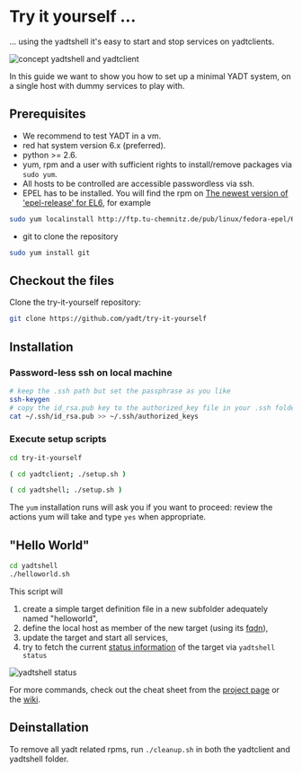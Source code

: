 # Try it yourself ...

... using the yadtshell it's easy to start and stop services on yadtclients.

![concept yadtshell and yadtclient](https://raw.github.com/yadt/try-it-yourself/master/images/yadtshell_to_yadtclient.png)

In this guide we want to show you how to set up a minimal YADT system, on a single host with dummy services to play with.

## Prerequisites
* We recommend to test YADT in a vm.
* red hat system version 6.x (preferred).
* python >= 2.6.
* yum, rpm and a user with sufficient rights to install/remove packages via `sudo yum`.
* All hosts to be controlled are accessible passwordless via ssh.
* EPEL has to be installed. You will find the rpm on [The newest version of 'epel-release' for EL6](http://download.fedoraproject.org/pub/epel/6/i386/repoview/epel-release.html), for example

```bash
sudo yum localinstall http://ftp.tu-chemnitz.de/pub/linux/fedora-epel/6/i386/epel-release-6-8.noarch.rpm
```

* git to clone the repository

```bash
sudo yum install git
```

## Checkout the files

Clone the try-it-yourself repository:

```bash
git clone https://github.com/yadt/try-it-yourself
```

## Installation

### Password-less ssh on local machine
```bash
# keep the .ssh path but set the passphrase as you like
ssh-keygen
# copy the id_rsa.pub key to the authorized_key file in your .ssh folder (home directory)
cat ~/.ssh/id_rsa.pub >> ~/.ssh/authorized_keys
```

### Execute setup scripts

```bash
cd try-it-yourself

( cd yadtclient; ./setup.sh )

( cd yadtshell; ./setup.sh )
```

The `yum` installation runs will ask you if you want to proceed:
review the actions yum will take and type `yes` when appropriate.


## "Hello World"

```bash
cd yadtshell
./helloworld.sh
```

This script will

1. create a simple target definition file in a new subfolder adequately named "helloworld",
2. define the local host as member of the new target (using its [fqdn](http://en.wikipedia.org/wiki/Fully_qualified_domain_name)),
3. update the target and start all services,
4. try to fetch the current [status information](https://github.com/yadt/yadtshell/wiki/Status-Information) of the target via `yadtshell status`

![yadtshell status](https://raw.github.com/yadt/try-it-yourself/master/images/yadtshell_status.png)

For more commands, check out the cheat sheet from the [project page](http://www.yadt-project.org) or the [wiki](https://github.com/yadt/yadtshell/wiki).

## Deinstallation
To remove all yadt related rpms, run `./cleanup.sh` in both the yadtclient and yadtshell folder.
